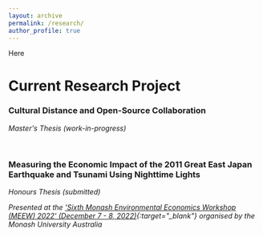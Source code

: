 ```yaml
---
layout: archive
permalink: /research/
author_profile: true
---
```

Here
# Current Research Project #
### Cultural Distance and Open-Source Collaboration ###
*Master's Thesis (work-in-progress)*

<br/>

### Measuring the Economic Impact of the 2011 Great East Japan Earthquake and Tsunami Using Nighttime Lights ###
*Honours Thesis (submitted)*

*Presented at the ['Sixth Monash Environmental Economics Workshop (MEEW) 2022' (December 7 - 8, 2022)](https://www.monash.edu/business/meew2022){:target="_blank"} organised by the Monash University Australia*